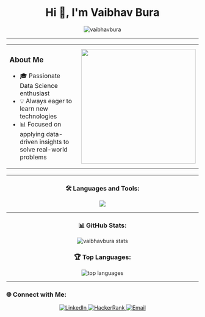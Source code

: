 <h1 align="center">Hi 👋, I'm Vaibhav Bura</h1>

<p align="center">
  <img src="https://komarev.com/ghpvc/?username=vaibhavbura&label=Profile%20views&color=0e75b6&style=flat" alt="vaibhavbura" />
</p>

---

<table>
  <tr>
    <td>
      <h3>About Me</h3>
      <ul>
        <li>🎓 Passionate Data Science enthusiast</li>
        <li>💡 Always eager to learn new technologies</li>
        <li>📊 Focused on applying data-driven insights to solve real-world problems</li>
      </ul>
    </td>
    <td>
      <img src="https://github.com/user-attachments/assets/94e05348-1173-4025-8305-63615c2d5485" width="300">
    </td>
  </tr>
</table>



---

<h3 align="center">🛠️ Languages and Tools:</h3>
<div align="center">

<a href="#" target="_blank">
<img src="https://skillicons.dev/icons?i=html,css,javascript,nodejs,react,mysql,py,java,aws,linux,vscode&perline=11" />
</a>

</div>

---

<h3 align="center">📊 GitHub Stats:</h3>
<p align="center">
  <img src="https://github-readme-stats.vercel.app/api?username=vaibhavbura&show_icons=true&theme=radical" alt="vaibhavbura stats" />
</p>

<h3 align="center">🏆 Top Languages:</h3>
<p align="center">
  <img src="https://github-readme-stats.vercel.app/api/top-langs/?username=vaibhavbura&layout=compact&theme=radical" alt="top languages" />
</p>

---

### 🌐 Connect with Me:

<p align="center">
  <a href="https://www.linkedin.com/in/vaibhavbura/" target="_blank">
    <img src="https://img.shields.io/badge/-LinkedIn-0A66C2?style=for-the-badge&logo=linkedin&logoColor=white" alt="LinkedIn" />
  </a>
  <a href="https://www.hackerrank.com/profile/vaibhavbura" target="_blank">
    <img src="https://img.shields.io/badge/-HackerRank-00EA64?style=for-the-badge&logo=hackerrank&logoColor=white" alt="HackerRank" />
  </a>
  <a href="mailto:vaibhavbura@gmail.com" target="_blank">
    <img src="https://img.shields.io/badge/-Email-D14836?style=for-the-badge&logo=gmail&logoColor=white" alt="Email" />
  </a>
</p>


